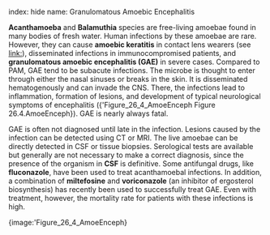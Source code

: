 index: hide
name: Granulomatous Amoebic Encephalitis

 **Acanthamoeba** and  **Balamuthia** species are free-living amoebae found in many bodies of fresh water. Human infections by these amoebae are rare. However, they can cause  **amoebic keratitis** in contact lens wearers (see <link:>), disseminated infections in immunocompromised patients, and  **granulomatous amoebic encephalitis (GAE)** in severe cases. Compared to PAM, GAE tend to be subacute infections. The microbe is thought to enter through either the nasal sinuses or breaks in the skin. It is disseminated hematogenously and can invade the CNS. There, the infections lead to inflammation, formation of lesions, and development of typical neurological symptoms of encephalitis ({'Figure_26_4_AmoeEnceph Figure 26.4.AmoeEnceph}). GAE is nearly always fatal.

GAE is often not diagnosed until late in the infection. Lesions caused by the infection can be detected using CT or MRI. The live amoebae can be directly detected in CSF or tissue biopsies. Serological tests are available but generally are not necessary to make a correct diagnosis, since the presence of the organism in  **CSF** is definitive. Some antifungal drugs, like  **fluconazole**, have been used to treat acanthamoebal infections. In addition, a combination of  **miltefosine** and  **voriconazole** (an inhibitor of ergosterol biosynthesis) has recently been used to successfully treat GAE. Even with treatment, however, the mortality rate for patients with these infections is high.


{image:'Figure_26_4_AmoeEnceph}
        
